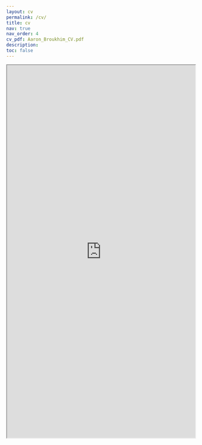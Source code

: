 ```yaml
---
layout: cv
permalink: /cv/
title: cv
nav: true
nav_order: 4
cv_pdf: Aaron_Broukhim_CV.pdf
description: 
toc: false
---
```


<iframe src="https://aabroukh.github.io/assets/pdf/Aaron_Broukhim_CV.pdf" width="100%" height="1000px">
    This browser does not support PDFs. Please download the PDF to view it: 
    <a href="https://aabroukh.github.io/assets/pdf/Aaron_Broukhim_CV.pdf">Download PDF</a>
</iframe>